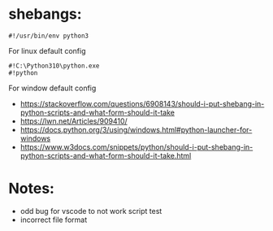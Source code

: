 # shebangs:
```
#!/usr/bin/env python3
```
  For linux default config

```
#!C:\Python310\python.exe
#!python
```
  For window default config

 * https://stackoverflow.com/questions/6908143/should-i-put-shebang-in-python-scripts-and-what-form-should-it-take
 * https://lwn.net/Articles/909410/
 * https://docs.python.org/3/using/windows.html#python-launcher-for-windows
 * https://www.w3docs.com/snippets/python/should-i-put-shebang-in-python-scripts-and-what-form-should-it-take.html

# Notes:
 * odd bug for vscode to not work script test
  * incorrect file format